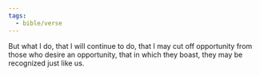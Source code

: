 ```yaml
---
tags:
  - bible/verse
---
```

But what I do, that I will continue to do, that I may cut off opportunity from those who desire an opportunity, that in which they boast, they may be recognized just like us.